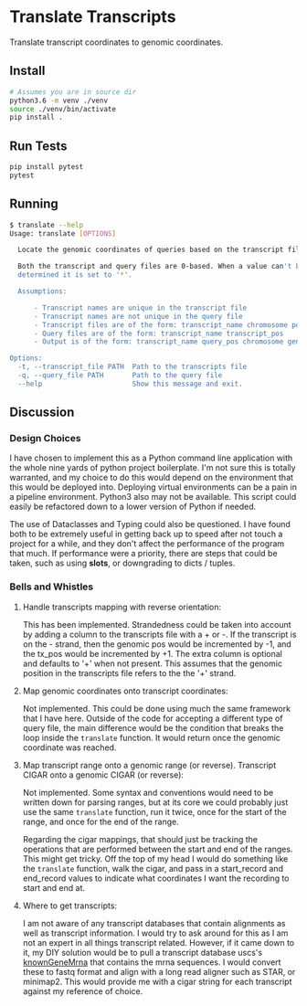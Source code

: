 # Translate Transcripts

Translate transcript coordinates to genomic coordinates.

## Install

```bash
# Assumes you are in source dir
python3.6 -m venv ./venv
source ./venv/bin/activate
pip install .
```

## Run Tests

```bash
pip install pytest
pytest
```

## Running

```bash
$ translate --help
Usage: translate [OPTIONS]

  Locate the genomic coordinates of queries based on the transcript file.

  Both the transcript and query files are 0-based. When a value can't be
  determined it is set to '*'.

  Assumptions:

      - Transcript names are unique in the transcript file
      - Transcript names are not unique in the query file
      - Transcript files are of the form: transcript_name chromosome position cigar
      - Query files are of the form: transcript_name transcript_pos
      - Output is of the form: transcript_name query_pos chromosome genomic_pos

Options:
  -t, --transcript_file PATH  Path to the transcripts file
  -q, --query_file PATH       Path to the query file
  --help                      Show this message and exit.
```

## Discussion

### Design Choices

I have chosen to implement this as a Python command line application with the whole nine yards of python project boilerplate. I'm not sure this is totally warranted, and my choice to do this would depend on the environment that this would be deployed into. Deploying virtual environments can be a pain in a pipeline environment. Python3 also may not be available. This script could easily be refactored down to a lower version of Python if needed. 

The use of Dataclasses and Typing could also be questioned. I have found both to be extremely useful in getting back up to speed after not touch a project for a while, and they don't affect the performance of the program that much. If performance were a priority, there are steps that could be taken, such as using __slots__, or downgrading to dicts / tuples.

### Bells and Whistles

1. Handle transcripts mapping with reverse orientation:

    This has been implemented. Strandedness could be taken into account by adding a column to the transcripts file with a + or -. If the transcript is on the - strand, then the genomic pos would be incremented by -1, and the tx_pos would be incremented by +1. The extra column is optional and defaults to '+' when not present. This assumes that the genomic position in the transcripts file refers to the the '+' strand. 

2. Map genomic coordinates onto transcript coordinates:

    Not implemented. This could be done using much the same framework that I have here. Outside of the code for accepting a different type of query file, the main difference would be the condition that breaks the loop inside the `translate` function. It would return once the genomic coordinate was reached.

3. Map transcript range onto a genomic range (or reverse). Transcript CIGAR onto a genomic CIGAR (or reverse):

    Not implemented. Some syntax and conventions would need to be written down for parsing ranges, but at its core we could probably just use the same `translate` function, run it twice, once for the start of the range, and once for the end of the range. 

    Regarding the cigar mappings, that should just be tracking the operations that are performed between the start and end of the ranges. This might get tricky. Off the top of my head I would do something like the `translate` function, walk the cigar, and pass in a start_record and end_record values to indicate what coordinates I want the recording to start and end at. 

4. Where to get transcripts:

    I am not aware of any transcript databases that contain alignments as well as transcript information. I would try to ask around for this as I am not an expert in all things transcript related. However, if it came down to it, my DIY solution would be to pull a transcript database uscs's [knownGeneMrna](http://hgdownload.soe.ucsc.edu/goldenPath/hg18/database/knownGeneMrna.txt.gz) that contains the mrna sequences. I would convert these to fastq format and align with a long read aligner such as STAR, or minimap2. This would provide me with a cigar string for each transcript against my reference of choice.
